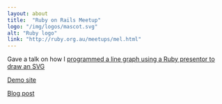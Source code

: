 ```yaml
---
layout: about
title:  "Ruby on Rails Meetup"
logo: "/img/logos/mascot.svg"
alt: "Ruby logo"
link: "http://ruby.org.au/meetups/mel.html"
---
```


Gave a talk on how I [programmed a line graph using a Ruby presentor to draw an SVG](/presentations/#presenting-svg)

[Demo site](/portfolio/#svg-graphs2018)

[Blog post](/publications/#reinteractive-svg-graphs-2018)
